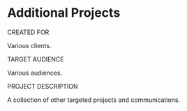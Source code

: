 # Additional Projects

CREATED FOR

Various clients.

TARGET AUDIENCE

Various audiences.

PROJECT DESCRIPTION

A collection of other targeted projects and communications.
